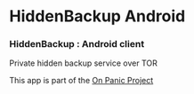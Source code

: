 # HiddenBackup Android

###  HiddenBackup : Android client

Private hidden backup service over TOR

This app is part of the [On Panic Project](https://onpanic.github.io/)

